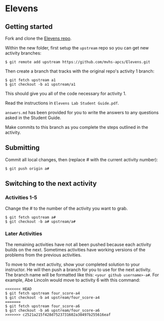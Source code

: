 # Elevens

## Getting started

Fork and clone the [Elevens repo](http://github.com/mvhs-apcs/Elevens).

Within the new folder, first setup the `upstream` repo so you can get new activity branches:
```
$ git remote add upstream https://github.com/mvhs-apcs/Elevens.git
```

Then create a branch that tracks with the original repo's activity 1 branch:
```
$ git fetch upstream a1
$ git checkout -b a1 upstream/a1
```

This should give you all of the code necessary for activity 1.

Read the instructions in `Elevens Lab Student Guide.pdf`.

`answers.md` has been provided for you to write the answers to any questions asked in the Student Guide.

Make commits to this branch as you complete the steps outlined in the activity.

## Submitting

Commit all local changes, then (replace # with the current activity number):
```
$ git push origin a#
```

## Switching to the next activity

### Activities 1-5

Change the # to the number of the activity you want to grab.

```
$ git fetch upstream a#
$ git checkout -b a# upstream/a#
```

### Later Activities

The remaining activities have not all been pushed because each activity builds on the next. Sometimes activities have working versions of the problems from the previous activities.

To move to the next activity, show your completed solution to your instructor. He will then push a branch for you to use for the next activity. The branch name will be formatted like this: `<your github username>-a#`. For example, Abe Lincoln would move to activity 6 with this command:
```
<<<<<<< HEAD
$ git fetch upstream four_score-a4
$ git checkout -b a4 upstream/four_score-a4
=======
$ git fetch upstream four_score-a6
$ git checkout -b a6 upstream/four_score-a6
>>>>>>> c2521a215f428d7523731602a38497b255616eaf
```